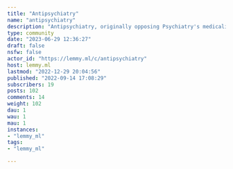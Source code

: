 ```yaml
---
title: "Antipsychiatry" 
name: "antipsychiatry"
description: "Antipsychiatry, originally opposing Psychiatry's medicalization of the human psyche and mental asylums, is a broad movement that opposes Psychiatry or elements of Psychiatry. # Resources## Websites* [Mad In America](https://www.madinamerica.com/)* [Antipsychiatry Coalition](https://www.antipsychiatry.org/)* [Coalition to End Forced Psychiatric Drugging](https://www.facebook.com/sisucreative23)* [International Society for Psychological and Social Approaches to Psychosis](https://www.isps.org/)* [Surviving Antidepressants](https://www.survivingantidepressants.org)* [Mind Freedom International](https://mindfreedom.org/)* [Thomas S. Szasz Cybercenter for Liberty and Responsibility](https://www.szasz.com/)* [Benzo Buddies](https://www.benzobuddies.org/)* [Protest APA](https://protestapa.com/)* [Law Project For Psychiatric Rights](https://psychrights.org/)* [The Council for Evidence-based Psychiatry](http://cepuk.org/)* [Psychiatric Survivors](https://psychiatricsurvivors.wordpress.com/)* [CSX Movement](https://www.facebook.com/csxmovement)* [Center for the Human Rights of Users and Survivors of Psychiatry](https://www.chrusp.org/)* [SSRI Stories](https://ssristories.org/)* [Inner Compass Initiative](https://www.theinnercompass.org/)* [RXist](https://rxisk.org/drug-search/)* [Antidepressant Statistics](http://www.antidepressantstatistics.com/)* [Psych Victims](https://www.psychvictims.com)* antipsychiatry.org## Social Media* [r/antipsychiatry](https://www.reddit.com/r/antipsychiatry)## Literature### Marxism* [*Psychiatric Hegemony: A Marxist Theory of Mental Illness*](https://libgen.rs/s/978-1-137-46051-6)# Rules1. Posts must be relevant to antipsychiatry or Psychiatry.2. No pro-psychiatry.3. No peddling of psuedoscience.  * NOTE: **Antipsychiatry is not inherently anti-science.**"
type: community
date: "2023-06-29 12:36:27"
draft: false
nsfw: false
actor_id: "https://lemmy.ml/c/antipsychiatry"
host: lemmy.ml
lastmod: "2022-12-29 20:04:56"
published: "2022-09-14 17:08:29"
subscribers: 19
posts: 102
comments: 14
weight: 102
dau: 1
wau: 1
mau: 1
instances:
- "lemmy_ml"
tags: 
- "lemmy_ml"

---
```

